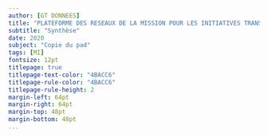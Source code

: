 ```yaml
---
author: [GT DONNEES]
title: "PLATEFORME DES RESEAUX DE LA MISSION POUR LES INITIATIVES TRANSVERSES ET L'INTERDISCIPLINARITE"
subtitle: "Synthèse"
date: 2020
subject: "Copie du pad"
tags: [MI]
fontsize: 12pt
titlepage: true
titlepage-text-color: "4BACC6"
titlepage-rule-color: "4BACC6"
titlepage-rule-height: 2
margin-left: 64pt
margin-right: 64pt
margin-top: 48pt
margin-bottom: 48pt
...
```

